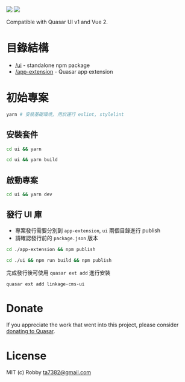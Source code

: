 <img src="https://img.shields.io/npm/v/quasar-ui-linkage-cms-ui.svg?label=quasar-ui-linkage-cms-ui">
<img src="https://img.shields.io/npm/v/quasar-app-extension-linkage-cms-ui.svg?label=quasar-app-extension-linkage-cms-ui">

Compatible with Quasar UI v1 and Vue 2.

# 目錄結構

- [/ui](ui) - standalone npm package
- [/app-extension](app-extension) - Quasar app extension

# 初始專案

```sh
yarn # 安裝基礎環境, 用於運行 eslint, stylelint
```

## 安裝套件

```sh
cd ui && yarn
```

```sh
cd ui && yarn build
```

## 啟動專案

```sh
cd ui && yarn dev
```

## 發行 UI 庫

- 專案發行需要分別到 `app-extension`, `ui` 兩個目錄進行 publish
- 請確認發行前的 `package.json` 版本

```sh
cd ./app-extension && npm publish
```

```sh
cd ./ui && npm run build && npm publish
```

完成發行後可使用 `quasar ext add` 進行安裝

```sh
quasar ext add linkage-cms-ui
```

# Donate

If you appreciate the work that went into this project, please consider [donating to Quasar](https://donate.quasar.dev).

# License

MIT (c) Robby <ta7382@gmail.com>
